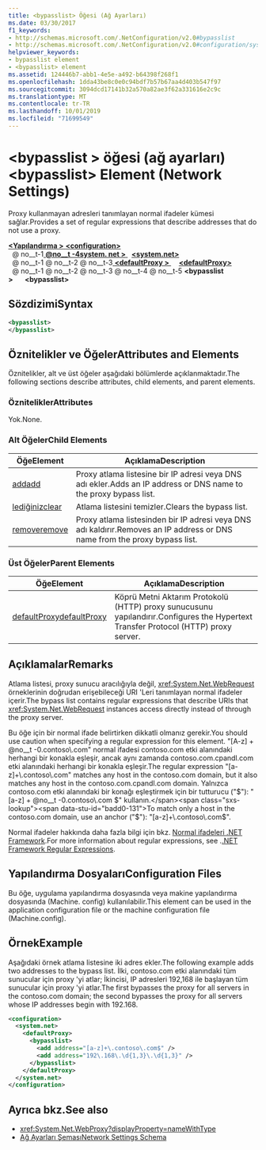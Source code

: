 ```yaml
---
title: <bypasslist> Öğesi (Ağ Ayarları)
ms.date: 03/30/2017
f1_keywords:
- http://schemas.microsoft.com/.NetConfiguration/v2.0#bypasslist
- http://schemas.microsoft.com/.NetConfiguration/v2.0#configuration/system.net/defaultProxy/bypasslist
helpviewer_keywords:
- bypasslist element
- <bypasslist> element
ms.assetid: 124446b7-abb1-4e5e-a492-b64398f268f1
ms.openlocfilehash: 1dda43be8c0e0c94bdf7b57b67aa4d403b547f97
ms.sourcegitcommit: 3094dcd17141b32a570a82ae3f62a331616e2c9c
ms.translationtype: MT
ms.contentlocale: tr-TR
ms.lasthandoff: 10/01/2019
ms.locfileid: "71699549"
---
```

# <a name="bypasslist-element-network-settings"></a><span data-ttu-id="badd0-102">\<bypasslist > öğesi (ağ ayarları)</span><span class="sxs-lookup"><span data-stu-id="badd0-102">\<bypasslist> Element (Network Settings)</span></span>
<span data-ttu-id="badd0-103">Proxy kullanmayan adresleri tanımlayan normal ifadeler kümesi sağlar.</span><span class="sxs-lookup"><span data-stu-id="badd0-103">Provides a set of regular expressions that describe addresses that do not use a proxy.</span></span>  
  
[<span data-ttu-id="badd0-104"> **\<Yapılandırma >** </span><span class="sxs-lookup"><span data-stu-id="badd0-104">**\<configuration>**</span></span>](../configuration-element.md)  
<span data-ttu-id="badd0-105">&nbsp; @ no__t-1[ **@no__t -4system. net >** ](system-net-element-network-settings.md)</span><span class="sxs-lookup"><span data-stu-id="badd0-105">&nbsp;&nbsp;[**\<system.net>**](system-net-element-network-settings.md)</span></span>  
<span data-ttu-id="badd0-106">&nbsp; @ no__t-1 @ no__t-2 @ no__t-3[ **\<defaultProxy >** ](defaultproxy-element-network-settings.md)</span><span class="sxs-lookup"><span data-stu-id="badd0-106">&nbsp;&nbsp;&nbsp;&nbsp;[**\<defaultProxy>**](defaultproxy-element-network-settings.md)</span></span>  
<span data-ttu-id="badd0-107">&nbsp; @ no__t-1 @ no__t-2 @ no__t-3 @ no__t-4 @ no__t-5 **\<bypasslist >**</span><span class="sxs-lookup"><span data-stu-id="badd0-107">&nbsp;&nbsp;&nbsp;&nbsp;&nbsp;&nbsp;**\<bypasslist>**</span></span>  
  
## <a name="syntax"></a><span data-ttu-id="badd0-108">Sözdizimi</span><span class="sxs-lookup"><span data-stu-id="badd0-108">Syntax</span></span>  
  
```xml  
<bypasslist>   
</bypasslist>  
```  
  
## <a name="attributes-and-elements"></a><span data-ttu-id="badd0-109">Öznitelikler ve Öğeler</span><span class="sxs-lookup"><span data-stu-id="badd0-109">Attributes and Elements</span></span>  
 <span data-ttu-id="badd0-110">Öznitelikler, alt ve üst öğeler aşağıdaki bölümlerde açıklanmaktadır.</span><span class="sxs-lookup"><span data-stu-id="badd0-110">The following sections describe attributes, child elements, and parent elements.</span></span>  
  
### <a name="attributes"></a><span data-ttu-id="badd0-111">Öznitelikler</span><span class="sxs-lookup"><span data-stu-id="badd0-111">Attributes</span></span>  
 <span data-ttu-id="badd0-112">Yok.</span><span class="sxs-lookup"><span data-stu-id="badd0-112">None.</span></span>  
  
### <a name="child-elements"></a><span data-ttu-id="badd0-113">Alt Öğeler</span><span class="sxs-lookup"><span data-stu-id="badd0-113">Child Elements</span></span>  
  
|<span data-ttu-id="badd0-114">**Öğe**</span><span class="sxs-lookup"><span data-stu-id="badd0-114">**Element**</span></span>|<span data-ttu-id="badd0-115">**Açıklama**</span><span class="sxs-lookup"><span data-stu-id="badd0-115">**Description**</span></span>|  
|-----------------|---------------------|  
|[<span data-ttu-id="badd0-116">add</span><span class="sxs-lookup"><span data-stu-id="badd0-116">add</span></span>](add-element-for-bypasslist-network-settings.md)|<span data-ttu-id="badd0-117">Proxy atlama listesine bir IP adresi veya DNS adı ekler.</span><span class="sxs-lookup"><span data-stu-id="badd0-117">Adds an IP address or DNS name to the proxy bypass list.</span></span>|  
|[<span data-ttu-id="badd0-118">lediğiniz</span><span class="sxs-lookup"><span data-stu-id="badd0-118">clear</span></span>](clear-element-for-bypasslist-network-settings.md)|<span data-ttu-id="badd0-119">Atlama listesini temizler.</span><span class="sxs-lookup"><span data-stu-id="badd0-119">Clears the bypass list.</span></span>|  
|[<span data-ttu-id="badd0-120">remove</span><span class="sxs-lookup"><span data-stu-id="badd0-120">remove</span></span>](remove-element-for-bypasslist-network-settings.md)|<span data-ttu-id="badd0-121">Proxy atlama listesinden bir IP adresi veya DNS adı kaldırır.</span><span class="sxs-lookup"><span data-stu-id="badd0-121">Removes an IP address or DNS name from the proxy bypass list.</span></span>|  
  
### <a name="parent-elements"></a><span data-ttu-id="badd0-122">Üst Öğeler</span><span class="sxs-lookup"><span data-stu-id="badd0-122">Parent Elements</span></span>  
  
|<span data-ttu-id="badd0-123">**Öğe**</span><span class="sxs-lookup"><span data-stu-id="badd0-123">**Element**</span></span>|<span data-ttu-id="badd0-124">**Açıklama**</span><span class="sxs-lookup"><span data-stu-id="badd0-124">**Description**</span></span>|  
|-----------------|---------------------|  
|[<span data-ttu-id="badd0-125">defaultProxy</span><span class="sxs-lookup"><span data-stu-id="badd0-125">defaultProxy</span></span>](defaultproxy-element-network-settings.md)|<span data-ttu-id="badd0-126">Köprü Metni Aktarım Protokolü (HTTP) proxy sunucusunu yapılandırır.</span><span class="sxs-lookup"><span data-stu-id="badd0-126">Configures the Hypertext Transfer Protocol (HTTP) proxy server.</span></span>|  
  
## <a name="remarks"></a><span data-ttu-id="badd0-127">Açıklamalar</span><span class="sxs-lookup"><span data-stu-id="badd0-127">Remarks</span></span>  
 <span data-ttu-id="badd0-128">Atlama listesi, proxy sunucu aracılığıyla değil, <xref:System.Net.WebRequest> örneklerinin doğrudan erişebileceği URI 'Leri tanımlayan normal ifadeler içerir.</span><span class="sxs-lookup"><span data-stu-id="badd0-128">The bypass list contains regular expressions that describe URIs that <xref:System.Net.WebRequest> instances access directly instead of through the proxy server.</span></span>  
  
 <span data-ttu-id="badd0-129">Bu öğe için bir normal ifade belirtirken dikkatli olmanız gerekir.</span><span class="sxs-lookup"><span data-stu-id="badd0-129">You should use caution when specifying a regular expression for this element.</span></span> <span data-ttu-id="badd0-130">"[A-z] + @no__t -0.contoso\\.com" normal ifadesi contoso.com etki alanındaki herhangi bir konakla eşleşir, ancak aynı zamanda contoso.com.cpandl.com etki alanındaki herhangi bir konakla eşleşir.</span><span class="sxs-lookup"><span data-stu-id="badd0-130">The regular expression "[a-z]+\\.contoso\\.com" matches any host in the contoso.com domain, but it also matches any host in the contoso.com.cpandl.com domain.</span></span> <span data-ttu-id="badd0-131">Yalnızca contoso.com etki alanındaki bir konağı eşleştirmek için bir tutturucu ("$"): "[a-z] + @no__t -0.contoso\\.com $" kullanın.</span><span class="sxs-lookup"><span data-stu-id="badd0-131">To match only a host in the contoso.com domain, use an anchor ("$"): "[a-z]+\\.contoso\\.com$".</span></span>  
  
 <span data-ttu-id="badd0-132">Normal ifadeler hakkında daha fazla bilgi için bkz. [Normal ifadeleri .NET Framework](../../../../standard/base-types/regular-expressions.md).</span><span class="sxs-lookup"><span data-stu-id="badd0-132">For more information about regular expressions, see .[.NET Framework Regular Expressions](../../../../standard/base-types/regular-expressions.md).</span></span>  
  
## <a name="configuration-files"></a><span data-ttu-id="badd0-133">Yapılandırma Dosyaları</span><span class="sxs-lookup"><span data-stu-id="badd0-133">Configuration Files</span></span>  
 <span data-ttu-id="badd0-134">Bu öğe, uygulama yapılandırma dosyasında veya makine yapılandırma dosyasında (Machine. config) kullanılabilir.</span><span class="sxs-lookup"><span data-stu-id="badd0-134">This element can be used in the application configuration file or the machine configuration file (Machine.config).</span></span>  
  
## <a name="example"></a><span data-ttu-id="badd0-135">Örnek</span><span class="sxs-lookup"><span data-stu-id="badd0-135">Example</span></span>  
 <span data-ttu-id="badd0-136">Aşağıdaki örnek atlama listesine iki adres ekler.</span><span class="sxs-lookup"><span data-stu-id="badd0-136">The following example adds two addresses to the bypass list.</span></span> <span data-ttu-id="badd0-137">İlki, contoso.com etki alanındaki tüm sunucular için proxy 'yi atlar; İkincisi, IP adresleri 192,168 ile başlayan tüm sunucular için proxy 'yi atlar.</span><span class="sxs-lookup"><span data-stu-id="badd0-137">The first bypasses the proxy for all servers in the contoso.com domain; the second bypasses the proxy for all servers whose IP addresses begin with 192.168.</span></span>  
  
```xml  
<configuration>  
  <system.net>  
    <defaultProxy>  
      <bypasslist>  
        <add address="[a-z]+\.contoso\.com$" />  
        <add address="192\.168\.\d{1,3}\.\d{1,3}" />  
      </bypasslist>  
    </defaultProxy>  
  </system.net>  
</configuration>  
```  
  
## <a name="see-also"></a><span data-ttu-id="badd0-138">Ayrıca bkz.</span><span class="sxs-lookup"><span data-stu-id="badd0-138">See also</span></span>

- <xref:System.Net.WebProxy?displayProperty=nameWithType>
- [<span data-ttu-id="badd0-139">Ağ Ayarları Şeması</span><span class="sxs-lookup"><span data-stu-id="badd0-139">Network Settings Schema</span></span>](index.md)
